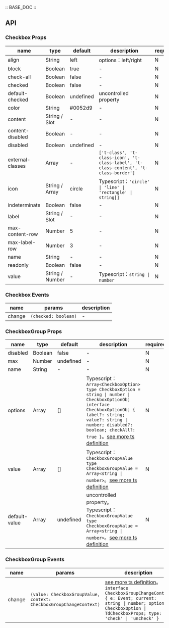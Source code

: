 :: BASE_DOC ::

## API
### Checkbox Props

name | type | default | description | required
-- | -- | -- | -- | --
align | String | left | options：left/right | N
block | Boolean | true | \- | N
check-all | Boolean | false | \- | N
checked | Boolean | false | \- | N
default-checked | Boolean | undefined | uncontrolled property | N
color | String | #0052d9 | \- | N
content | String / Slot | - | \- | N
content-disabled | Boolean | - | \- | N
disabled | Boolean | undefined | \- | N
external-classes | Array | - | `['t-class', 't-class-icon', 't-class-label', 't-class-content', 't-class-border']` | N
icon | String / Array | circle | Typescript：`'circle' \| 'line' \| 'rectangle' \| string[]` | N
indeterminate | Boolean | false | \- | N
label | String / Slot | - | \- | N
max-content-row | Number | 5 | \- | N
max-label-row | Number | 3 | \- | N
name | String | - | \- | N
readonly | Boolean | false | \- | N
value | String / Number | - | Typescript：`string \| number` | N

### Checkbox Events

name | params | description
-- | -- | --
change | `(checked: boolean)` | \-

### CheckboxGroup Props

name | type | default | description | required
-- | -- | -- | -- | --
disabled | Boolean | false | \- | N
max | Number | undefined | \- | N
name | String | - | \- | N
options | Array | [] | Typescript：`Array<CheckboxOption>` `type CheckboxOption = string \| number \| CheckboxOptionObj` `interface CheckboxOptionObj { label?: string; value?: string \| number; disabled?: boolean; checkAll?: true }`。[see more ts definition](https://github.com/Tencent/tdesign-miniprogram/tree/develop/src/checkbox/type.ts) | N
value | Array | [] | Typescript：`CheckboxGroupValue` `type CheckboxGroupValue = Array<string \| number>`。[see more ts definition](https://github.com/Tencent/tdesign-miniprogram/tree/develop/src/checkbox/type.ts) | N
default-value | Array | undefined | uncontrolled property。Typescript：`CheckboxGroupValue` `type CheckboxGroupValue = Array<string \| number>`。[see more ts definition](https://github.com/Tencent/tdesign-miniprogram/tree/develop/src/checkbox/type.ts) | N

### CheckboxGroup Events

name | params | description
-- | -- | --
change | `(value: CheckboxGroupValue, context: CheckboxGroupChangeContext)` | [see more ts definition](https://github.com/Tencent/tdesign-miniprogram/tree/develop/src/checkbox/type.ts)。<br/>`interface CheckboxGroupChangeContext { e: Event; current: string \| number; option: CheckboxOption \| TdCheckboxProps; type: 'check' \| 'uncheck' }`<br/>
